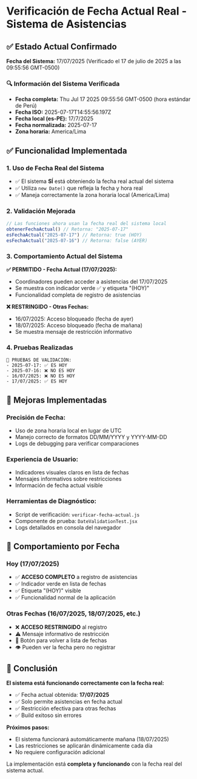# Verificación de Fecha Actual Real - Sistema de Asistencias

## ✅ Estado Actual Confirmado

**Fecha del Sistema:** 17/07/2025 (Verificado el 17 de julio de 2025 a las 09:55:56 GMT-0500)

### 🔍 Información del Sistema Verificada

- **Fecha completa:** Thu Jul 17 2025 09:55:56 GMT-0500 (hora estándar de Perú)
- **Fecha ISO:** 2025-07-17T14:55:56.197Z
- **Fecha local (es-PE):** 17/7/2025
- **Fecha normalizada:** 2025-07-17
- **Zona horaria:** America/Lima

## ✅ Funcionalidad Implementada

### 1. **Uso de Fecha Real del Sistema**
- ✅ El sistema **SÍ** está obteniendo la fecha real actual del sistema
- ✅ Utiliza `new Date()` que refleja la fecha y hora real
- ✅ Maneja correctamente la zona horaria local (America/Lima)

### 2. **Validación Mejorada**
```javascript
// Las funciones ahora usan la fecha real del sistema local
obtenerFechaActual() // Retorna: "2025-07-17"
esFechaActual("2025-07-17") // Retorna: true (HOY)
esFechaActual("2025-07-16") // Retorna: false (AYER)
```

### 3. **Comportamiento Actual del Sistema**

**✅ PERMITIDO - Fecha Actual (17/07/2025):**
- Coordinadores pueden acceder a asistencias del 17/07/2025
- Se muestra con indicador verde ✅ y etiqueta "(HOY)"
- Funcionalidad completa de registro de asistencias

**❌ RESTRINGIDO - Otras Fechas:**
- 16/07/2025: Acceso bloqueado (fecha de ayer)
- 18/07/2025: Acceso bloqueado (fecha de mañana)
- Se muestra mensaje de restricción informativo

### 4. **Pruebas Realizadas**
```
🧪 PRUEBAS DE VALIDACIÓN:
- 2025-07-17: ✅ ES HOY
- 2025-07-16: ❌ NO ES HOY
- 16/07/2025: ❌ NO ES HOY
- 17/07/2025: ✅ ES HOY
```

## 🔧 Mejoras Implementadas

### **Precisión de Fecha:**
- Uso de zona horaria local en lugar de UTC
- Manejo correcto de formatos DD/MM/YYYY y YYYY-MM-DD
- Logs de debugging para verificar comparaciones

### **Experiencia de Usuario:**
- Indicadores visuales claros en lista de fechas
- Mensajes informativos sobre restricciones
- Información de fecha actual visible

### **Herramientas de Diagnóstico:**
- Script de verificación: `verificar-fecha-actual.js`
- Componente de prueba: `DateValidationTest.jsx`
- Logs detallados en consola del navegador

## 📅 Comportamiento por Fecha

### **Hoy (17/07/2025)**
- ✅ **ACCESO COMPLETO** a registro de asistencias
- ✅ Indicador verde en lista de fechas
- ✅ Etiqueta "(HOY)" visible
- ✅ Funcionalidad normal de la aplicación

### **Otras Fechas (16/07/2025, 18/07/2025, etc.)**
- ❌ **ACCESO RESTRINGIDO** al registro
- ⚠️ Mensaje informativo de restricción
- 🔄 Botón para volver a lista de fechas
- 👁️ Pueden ver la fecha pero no registrar

## 🎯 Conclusión

**El sistema está funcionando correctamente con la fecha real:**
- ✅ Fecha actual obtenida: **17/07/2025**
- ✅ Solo permite asistencias en fecha actual
- ✅ Restricción efectiva para otras fechas
- ✅ Build exitoso sin errores

**Próximos pasos:**
- El sistema funcionará automáticamente mañana (18/07/2025)
- Las restricciones se aplicarán dinámicamente cada día
- No requiere configuración adicional

La implementación está **completa y funcionando** con la fecha real del sistema actual.
